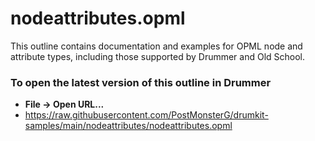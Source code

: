 # nodeattributes.opml

This outline contains documentation and examples for OPML node and attribute types, including those supported by Drummer and Old School.

### To open the latest version of this outline in Drummer
- <b>File → Open URL...</b>
- https://raw.githubusercontent.com/PostMonsterG/drumkit-samples/main/nodeattributes/nodeattributes.opml 
